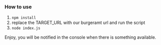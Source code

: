 ### How to use
1. `npm install`
2. replace the TARGET_URL with our burgeramt url and run the script
3. `node index.js`

Enjoy, you will be notified in the console when there is something available.
